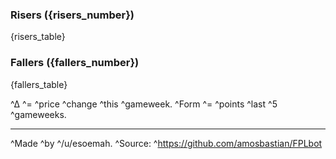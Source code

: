 ### Risers ({risers_number})
{risers_table}
&nbsp;

### Fallers ({fallers_number})
{fallers_table}
&nbsp;

^∆ ^= ^price ^change ^this ^gameweek. ^Form ^= ^points ^last ^5 ^gameweeks.

---

^Made ^by ^/u/esoemah. ^Source: ^https://github.com/amosbastian/FPLbot

